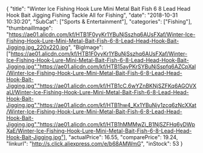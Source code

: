 {
	"title": "Winter Ice Fishing Hook Lure Mini Metal Bait Fish 6  8  Lead Head Hook Bait Jigging Fishing Tackle All for Fishing",
	"date": "2018-10-31 10:30:20",
	"SubCat": ["Sports & Entertainment"],
	"categories": ["Fishing"],
	"thumbnailImage": "https://ae01.alicdn.com/kf/HTB1F0yyKr1YBuNjSszhq6AUsFXaf/Winter-Ice-Fishing-Hook-Lure-Mini-Metal-Bait-Fish-6-8-Lead-Head-Hook-Bait-Jigging.jpg_220x220.jpg",
	"BigImage": ["https://ae01.alicdn.com/kf/HTB1F0yyKr1YBuNjSszhq6AUsFXaf/Winter-Ice-Fishing-Hook-Lure-Mini-Metal-Bait-Fish-6-8-Lead-Head-Hook-Bait-Jigging.jpg","https://ae01.alicdn.com/kf/HTB15ayPKrSYBuNjSspfq6AZCpXal/Winter-Ice-Fishing-Hook-Lure-Mini-Metal-Bait-Fish-6-8-Lead-Head-Hook-Bait-Jigging.jpg","https://ae01.alicdn.com/kf/HTB1cC.6wYZnBKNjSZFKq6AGOVXaU/Winter-Ice-Fishing-Hook-Lure-Mini-Metal-Bait-Fish-6-8-Lead-Head-Hook-Bait-Jigging.jpg","https://ae01.alicdn.com/kf/HTB1hw4_Kx1YBuNjy1zcq6zNcXXat/Winter-Ice-Fishing-Hook-Lure-Mini-Metal-Bait-Fish-6-8-Lead-Head-Hook-Bait-Jigging.jpg","https://ae01.alicdn.com/kf/HTB1hMMMwZj_B1NjSZFHq6yDWpXaE/Winter-Ice-Fishing-Hook-Lure-Mini-Metal-Bait-Fish-6-8-Lead-Head-Hook-Bait-Jigging.jpg"],
	"actualPrice": 16.55,
	"comparePrice": 19.24,
	"linkurl": "http://s.click.aliexpress.com/e/b68AMWmG",
	"inStock": 53
}

